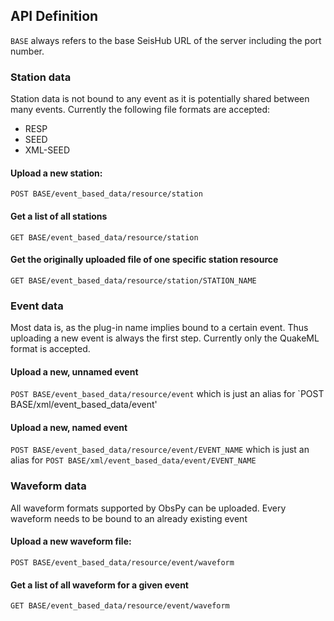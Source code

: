 ## API Definition

`BASE` always refers to the base SeisHub URL of the server including the port
number.

### Station data

Station data is not bound to any event as it is potentially shared between many
events. Currently the following file formats are accepted:

* RESP
* SEED
* XML-SEED


#### Upload a new station:
`POST BASE/event_based_data/resource/station`

#### Get a list of all stations
`GET BASE/event_based_data/resource/station`

#### Get the originally uploaded file of one specific station resource
`GET BASE/event_based_data/resource/station/STATION_NAME`


### Event data

Most data is, as the plug-in name implies bound to a certain event. Thus
uploading a new event is always the first step. Currently only the QuakeML
format is accepted.

#### Upload a new, unnamed event
`POST BASE/event_based_data/resource/event`
    which is just an alias for
`POST BASE/xml/event_based_data/event'

#### Upload a new, named event
`POST BASE/event_based_data/resource/event/EVENT_NAME`
    which is just an alias for
`POST BASE/xml/event_based_data/event/EVENT_NAME`


### Waveform data

All waveform formats supported by ObsPy can be uploaded. Every waveform needs
to be bound to an already existing event

#### Upload a new waveform file:
`POST BASE/event_based_data/resource/event/waveform`

#### Get a list of all waveform for a given event
`GET BASE/event_based_data/resource/event/waveform`
